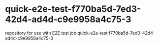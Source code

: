 # quick-e2e-test-f770ba5d-7ed3-42d4-ad4d-c9e9958a4c75-3
repository for use with E2E test job quick-e2e-test:f770ba5d-7ed3-42d4-ad4d-c9e9958a4c75-3
